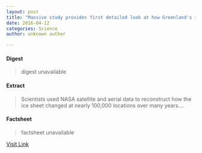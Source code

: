```yaml
---
layout: post
title: "Massive study provides first detailed look at how Greenland's ice is vanishing"
date: 2016-04-12
categories: Science
author: unknown author

---
```



#### Digest
>digest unavailable

#### Extract
>Scientists used NASA satellite and aerial data to reconstruct how the ice sheet changed at nearly 100,000 locations over many years....

#### Factsheet
>factsheet unavailable

[Visit Link](http://feeds.sciencedaily.com/~r/sciencedaily/~3/CkWDl7V9bEo/141215154522.htm)


